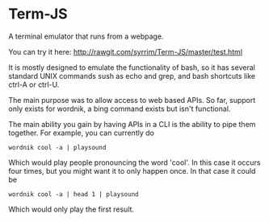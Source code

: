 # Term-JS
A terminal emulator that runs from a webpage.

You can try it here: http://rawgit.com/syrrim/Term-JS/master/test.html

It is mostly designed to emulate the functionality of bash, so it has several standard UNIX commands sush as echo and grep, 
and bash shortcuts like ctrl-A or ctrl-U. 

The main purpose was to allow access to web based APIs. So far, support only exists for wordnik, a bing command exists but 
isn't functional. 

The main ability you gain by having APIs in a CLI is the ability to pipe them together. For example, you can currently do

    wordnik cool -a | playsound

Which would play people pronouncing the word 'cool'. In this case it occurs four times, but you might want it to only happen once. In that case it could be

    wordnik cool -a | head 1 | playsound

Which would only play the first result. 
